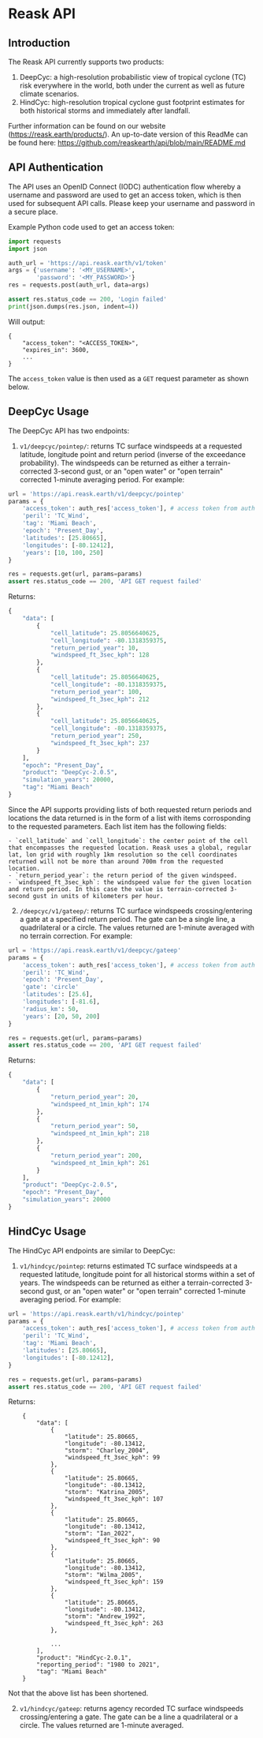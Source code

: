 
# Reask API

## Introduction

The Reask API currently supports two products:

1. DeepCyc: a high-resolution probabilistic view of tropical cyclone (TC) risk everywhere in the world, both under the current as well as future climate scenarios.
2. HindCyc: high-resolution tropical cyclone gust footprint estimates for both historical storms and immediately after landfall.

Further information can be found on our website (https://reask.earth/products/). An up-to-date version of this ReadMe can be found here: https://github.com/reaskearth/api/blob/main/README.md

## API Authentication

The API uses an OpenID Connect (IODC) authentication flow whereby a username and password are used to get an access token, which is then used for subsequent API calls. Please keep your username and password in a secure place.

Example Python code used to get an access token:

```Python
import requests
import json

auth_url = 'https://api.reask.earth/v1/token'
args = {'username': '<MY_USERNAME>',
        'password': '<MY_PASSWORD>'}
res = requests.post(auth_url, data=args)

assert res.status_code == 200, 'Login failed'
print(json.dumps(res.json, indent=4))
```

Will output:

```
{
    "access_token": "<ACCESS_TOKEN>",
    "expires_in": 3600,
    ...
}
```

The `access_token` value is then used as a `GET` request parameter as shown below.

## DeepCyc Usage

The DeepCyc API has two endpoints:

1. `v1/deepcyc/pointep/`: returns TC surface windspeeds at a requested latitude, longitude point and return period (inverse of the exceedance probability). The windspeeds can be returned as either a terrain-corrected 3-second gust, or an "open water" or "open terrain" corrected 1-minute averaging period. For example:

```Python
url = 'https://api.reask.earth/v1/deepcyc/pointep'
params = {
    'access_token': auth_res['access_token'], # access token from auth step
    'peril': 'TC_Wind',
    'tag': 'Miami Beach',
    'epoch': 'Present_Day',
    'latitudes': [25.80665],
    'longitudes': [-80.12412],
    'years': [10, 100, 250]
}

res = requests.get(url, params=params)
assert res.status_code == 200, 'API GET request failed'
```

Returns:

```Python
{
    "data": [
        {
            "cell_latitude": 25.8056640625,
            "cell_longitude": -80.1318359375,
            "return_period_year": 10,
            "windspeed_ft_3sec_kph": 128
        },
        {
            "cell_latitude": 25.8056640625,
            "cell_longitude": -80.1318359375,
            "return_period_year": 100,
            "windspeed_ft_3sec_kph": 212
        },
        {
            "cell_latitude": 25.8056640625,
            "cell_longitude": -80.1318359375,
            "return_period_year": 250,
            "windspeed_ft_3sec_kph": 237
        }
    ],
    "epoch": "Present_Day",
    "product": "DeepCyc-2.0.5",
    "simulation_years": 20000,
    "tag": "Miami Beach"
}
```

Since the API supports providing lists of both requested return periods and locations the data returned is in the form of a list with items corrosponding to the requested parameters. Each list item has the following fields:

    - `cell_latitude` and `cell_longitude`: the center point of the cell that encompasses the requested location. Reask uses a global, regular lat, lon grid with roughly 1km resolution so the cell coordinates returned will not be more than around 700m from the requested location.
    - `return_period_year`: the return period of the given windspeed.
    - `windspeed_ft_3sec_kph`: the windspeed value for the given location and return period. In this case the value is terrain-corrected 3-second gust in units of kilometers per hour.  

2. `/deepcyc/v1/gateep/`: returns TC surface windspeeds crossing/entering a gate at a specified return period. The gate can be a single line, a quadrilateral or a circle. The values returned are 1-minute averaged with no terrain correction. For example:

```Python
url = 'https://api.reask.earth/v1/deepcyc/gateep'
params = {
    'access_token': auth_res['access_token'], # access token from auth step
    'peril': 'TC_Wind',
    'epoch': 'Present_Day',
    'gate': 'circle'
    'latitudes': [25.6],
    'longitudes': [-81.6],
    'radius_km': 50,
    'years': [20, 50, 200]
}

res = requests.get(url, params=params)
assert res.status_code == 200, 'API GET request failed'
```

Returns:

```Python
{
    "data": [
        {
            "return_period_year": 20,
            "windspeed_nt_1min_kph": 174
        },
        {
            "return_period_year": 50,
            "windspeed_nt_1min_kph": 218
        },
        {
            "return_period_year": 200,
            "windspeed_nt_1min_kph": 261
        }
    ],
    "product": "DeepCyc-2.0.5",
    "epoch": "Present_Day",
    "simulation_years": 20000
}
```

## HindCyc Usage

The HindCyc API endpoints are similar to DeepCyc:

1. `v1/hindcyc/pointep`: returns estimated TC surface windspeeds at a requested latitude, longitude point for all historical storms within a set of years. The windspeeds can be returned as either a terrain-corrected 3-second gust, or an "open water" or "open terrain" corrected 1-minute averaging period. For example:


```Python
url = 'https://api.reask.earth/v1/hindcyc/pointep'
params = {
    'access_token': auth_res['access_token'], # access token from auth step
    'peril': 'TC_Wind',
    'tag': 'Miami Beach',
    'latitudes': [25.80665],
    'longitudes': [-80.12412],
}

res = requests.get(url, params=params)
assert res.status_code == 200, 'API GET request failed'
```

Returns:

```
    {
        "data": [
            {
                "latitude": 25.80665,
                "longitude": -80.13412,
                "storm": "Charley_2004",
                "windspeed_ft_3sec_kph": 99
            },
            {
                "latitude": 25.80665,
                "longitude": -80.13412,
                "storm": "Katrina_2005",
                "windspeed_ft_3sec_kph": 107
            },
            {
                "latitude": 25.80665,
                "longitude": -80.13412,
                "storm": "Ian_2022",
                "windspeed_ft_3sec_kph": 90
            },
            {
                "latitude": 25.80665,
                "longitude": -80.13412,
                "storm": "Wilma_2005",
                "windspeed_ft_3sec_kph": 159
            },
            {
                "latitude": 25.80665,
                "longitude": -80.13412,
                "storm": "Andrew_1992",
                "windspeed_ft_3sec_kph": 263
            },

            ...
        ],
        "product": "HindCyc-2.0.1",
        "reporting_period": "1980 to 2021",
        "tag": "Miami Beach"
    }
```

Not that the above list has been shortened. 


2. `v1/hindcyc/gateep`: returns agency recorded TC surface windspeeds crossing/entering a gate. The gate can be a line a quadrilateral or a circle. The values returned are 1-minute averaged.


